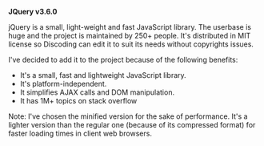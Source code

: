 **JQuery v3.6.0**

jQuery is a small, light-weight and fast JavaScript library. The userbase is huge and the project is maintained by 250+ people.
It's distributed in MIT license so Discoding can edit it to suit its needs without copyrights issues.

I've decided to add it to the project because of the following benefits:
- It's a small, fast and lightweight JavaScript library.
- It's platform-independent.
- It simplifies AJAX calls and DOM manipulation.
- It has 1M+ topics on stack overflow

Note: I've chosen the minified version for the sake of performance. It's a lighter version than the regular one (because of its compressed format) for faster loading times in client web browsers.